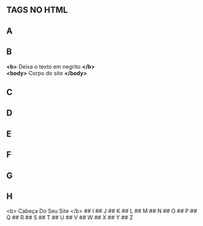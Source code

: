 ## TAGS NO HTML
## A
## B 
<b>&lt;b&gt;</b> Deixa o texto em negrito <b>&lt;/b&gt;</b>  
<b>&lt;body&gt;</b> Corpo do site <b>&lt;/body&gt;</b>
## C
## D
## E
## F
## G
## H
<head>&lt;b&gt;</head> Cabeça Do Seu Site <head>&lt;/b&gt;</head>  
## I 
## J
## K
## L
## M
## N
## O
## P
## Q
## R
## S
## T
## U
## V
## W
## X
## Y
## Z
